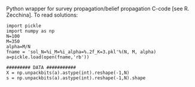 Python wrapper for survey propagation/belief propagation C-code [see R. Zecchina].
To read solutions:

```
import pickle
import numpy as np
N=100
M=350
alpha=M/N
fname = 'sol_N=%i_M=%i_alpha=%.2f_K=3.pkl'%(N, M, alpha)
a=pickle.load(open(fname,'rb'))

######### DATA ###########
X = np.unpackbits(a).astype(int).reshape(-1,N)
s = np.unpackbits(a).astype(int).reshape(-1,N).shape
```